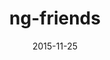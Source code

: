 ---
layout: default
title: "ng-friends"
date: 2015-11-25
venue: "Rijnsburgstraat 9,1059 AT Amsterdam, Amsterdam"
ticket: "free"
time: "7:00pm"
href: "http://www.meetup.com/Dutch-AngularJS-group/events/226100117/"
---